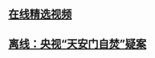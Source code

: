 ## <a href="https://github.com/tui590285/www/blob/master/README.md#%E7%9C%9F%E7%9B%B8%E8%A7%86%E9%A2%91">在线精选视频</a><br/>

## <a href="https://github.com/chengyuan98/up/raw/master/TianAnMenZiFenZaiXi.mp4">离线：央视“天安门自焚”疑案</a><br/>
